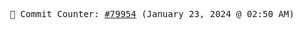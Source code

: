 <p align="center">
    <samp>
        📮 Commit Counter: <a href="https://github.com/Javascript-void0/Javascript-void0/commits/main">#79954</a> (January 23, 2024 @ 02:50 AM)
    </samp>
</p>